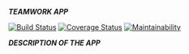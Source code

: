 ***TEAMWORK APP***

[![Build Status](https://travis-ci.org/mwafrika/teamwork.svg?branch=develop)](https://travis-ci.org/mwafrika/teamwork) [![Coverage Status](https://coveralls.io/repos/github/mwafrika/teamwork/badge.svg)](https://coveralls.io/github/mwafrika/teamwork?branch=develop) [![Maintainability](https://api.codeclimate.com/v1/badges/e3c48d43a8205f03746a/maintainability)](https://codeclimate.com/github/mwafrika/teamwork/maintainability)

***DESCRIPTION OF THE APP***
